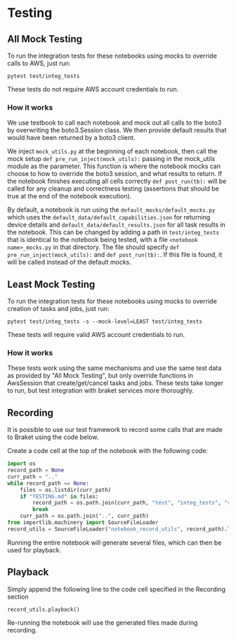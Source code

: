 # Testing

## All Mock Testing
To run the integration tests for these notebooks using mocks to override
calls to AWS, just run:
```
pytest test/integ_tests
```
These tests do not require AWS account credentials to run.

### How it works

We use testbook to call each notebook and mock out all calls to the boto3 by
overwriting the boto3.Session class. We then provide default results that would
have been returned by a boto3 client. 

We inject `mock_utils.py` at the beginning of each notebook, then call the
mock setup `def pre_run_inject(mock_utils):` passing in the mock_utils module as
the parameter. This function is where the notebook mocks can choose to
how to override the boto3 session, and what results to return. If the notebook
finishes executing all cells correctly `def post_run(tb):` will be called
for any cleanup and correctness testing (assertions that should be true
at the end of the notebook execution). 

By default, a notebook is run using the `default_mocks/default_mocks.py` which
uses the `default_data/default_capabilities.json` for returning device details
and `default_data/default_results.json` for all task results in the notebook.
This can be changed by adding a path in `test/integ_tests` that is identical
to the notebook being tested, with a file `<notebook name>_mocks.py` in that
directory. The file should specify `def pre_run_inject(mock_utils):` and 
`def post_run(tb):`. If this file is found, it will be called instead of the
default mocks.


## Least Mock Testing
To run the integration tests for these notebooks using mocks to override
creation of tasks and jobs, just run:
```
pytest test/integ_tests -s --mock-level=LEAST test/integ_tests
```
These tests will require valid AWS account credentials to run.

### How it works

These tests work using the same mechanisms and use the same test data as provided
by "All Mock Testing", but only override functions in AwsSession that
create/get/cancel tasks and jobs. These tests take longer to run, but test
integration with braket services more thoroughly. 

## Recording
It is possible to use our test framework to record some calls that are made
to Braket using the code below.

Create a code cell at the top of the notebook with the following code:
```python
import os
record_path = None
curr_path = ".."
while record_path == None:
    files = os.listdir(curr_path)
    if "TESTING.md" in files:
        record_path = os.path.join(curr_path, "test", "integ_tests", "record_utils.py")
        break
    curr_path = os.path.join("..", curr_path)
from importlib.machinery import SourceFileLoader
record_utils = SourceFileLoader("notebook_record_utils", record_path).load_module()
```
Running the entire notebook will generate several files, which can then be used
for playback.

## Playback

Simply append the following line to the code cell specified in the Recording section
```
record_utils.playback()
```
Re-running the notebook will use the generated files made during recording.
